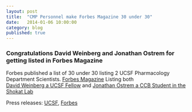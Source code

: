 ```yaml
---
layout: post
title:  "CMP Personnel make Forbes Magazine 30 under 30"
date:   2014-01-06 10:00:00
category: blog
published: true
---
```


### Congratulations David Weinberg and Jonathan Ostrem for getting listed in Forbes Magazine

Forbes published a list of 30 under 30 listing 2 UCSF Pharmacology Department Scientists.
<a href="http://www.forbes.com/sites/matthewherper/2014/01/06/30-under-30-the-young-scientists-and-entrepreneurs-discovering-our-future/" target="_blank">Forbes Magazine</a> Listing both  
<a href="http://www.forbes.com/pictures/mkg45mjhl/david-weinberg-28/" target="_blank">David Weinberg a UCSF Fellow</a> and <a href="http://www.forbes.com/pictures/mkg45mjhl/jonathan-ostrem-29/" target="_blank"> Jonathan Ostrem a CCB Student in the Shokat Lab</a>


Press releases: [UCSF](http://qbc.ucsf.edu/news/20140116/ccb-student-jonathan-ostrem),  [Forbes](http://www.forbes.com/sites/matthewherper/2014/01/06/30-under-30-the-young-scientists-and-entrepreneurs-discovering-our-future/)

